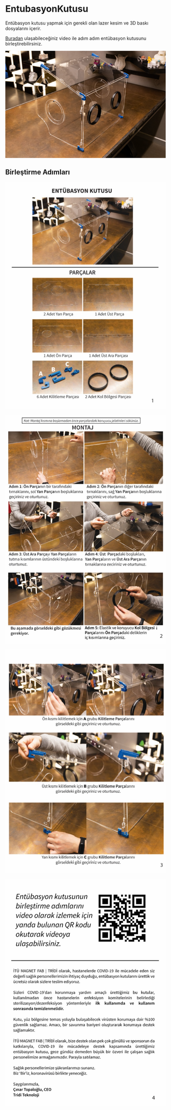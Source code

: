 # EntubasyonKutusu
Entübasyon kutusu yapmak için gerekli olan lazer kesim ve 3D baskı dosyalarını içerir.

[Buradan](https://www.youtube.com/watch?v=W8xZaDajy4w) ulaşabileceğiniz video ile adım adım entübasyon kutusunu birleştirebilirsiniz.

![Entübasyon Kutusu](/EntubasyonKutusu.jpg)



## Birleştirme Adımları

![sayfa 1](BirlestirmeKitapcigi/sayfa1.jpg)


![sayfa 2](BirlestirmeKitapcigi/sayfa2.jpg)


![sayfa 3](BirlestirmeKitapcigi/sayfa3.jpg)


![sayfa 4](BirlestirmeKitapcigi/sayfa4.jpg)

